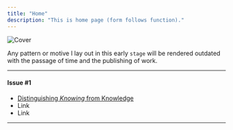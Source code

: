 ```yaml
---
title: "Home"
description: "This is home page (form follows function)."
---
```

![Cover](09110009.png)

Any pattern or motive I lay out in this early `stage` will be rendered outdated with the passage of time and the publishing of work.
____
#### Issue #1
- [Distinguishing _Knowing_ from Knowledge](Posts/first-post/lies-1)
- Link
- Link
___


